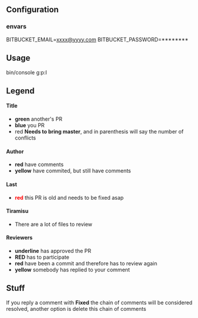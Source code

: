 ## Configuration

### envars
BITBUCKET_EMAIL=xxxx@yyyy.com
BITBUCKET_PASSWORD=********

## Usage
bin/console g:p:l

## Legend
#### Title 
* **green** another's PR 
* **blue** you PR 
* red **Needs to bring master**, and in parenthesis will say the number of conflicts

#### Author 
* **red** have comments 
* **yellow** have commited, but still have comments

#### Last 
* <span style="color:red">**red**</span> this PR is old and needs to be fixed asap

#### Tiramisu 
* There are a lot of files to review

#### Reviewers 
* **underline** has approved the PR
* **RED** has to participate
* **red** have been a commit and therefore has to review again
* **yellow** somebody has replied to your comment

## Stuff
If you reply a comment with **Fixed** the chain of comments will be considered resolved, another option is delete this chain of comments
